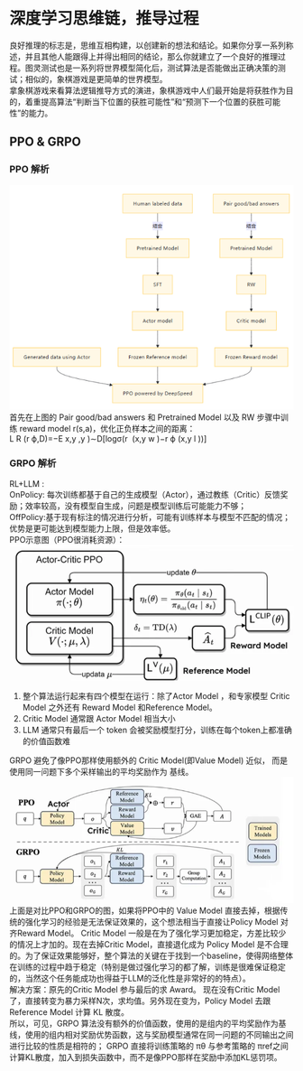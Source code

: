 # 深度学习思维链，推导过程 
良好推理的标志是，思维互相构建，以创建新的想法和结论。如果你分享一系列称述，并且其他人能跟得上并得出相同的结论，那么你就建立了一个良好的推理过程。图灵测试也是一系列将世界模型简化后，测试算法是否能做出正确决策的测试；相似的，象棋游戏是更简单的世界模型。<br>
拿象棋游戏来看算法逻辑推导方式的演进，象棋游戏中人们最开始是将获胜作为目的，着重提高算法“判断当下位置的获胜可能性”和“预测下一个位置的获胜可能性”的能力。<br>


## PPO & GRPO
### PPO 解析
<img src="./DLReasoningDeepSeekR1/PPO.png">
首先在上图的 Pair good/bad answers 和 Pretrained Model 以及 RW 步骤中训练 reward model r(s,a)，优化正负样本之间的距离：<br>
L R​ (r ϕ,D)=−E x,y ,y )∼D[logσ(r ​ (x,y w​ )−r ϕ​ (x,y l​ ))]

### GRPO 解析
RL+LLM : <br>
OnPolicy: 每次训练都基于自己的生成模型（Actor），通过教练（Critic）反馈奖励；效率较高，没有模型自生成，问题是模型训练后可能能力不够；<br>
OffPolicy:基于现有标注的情况进行分析，可能有训练样本与模型不匹配的情况；优势是更可能达到模型能力上限，但是效率低。<br>
PPO示意图（PPO很消耗资源）：<br>
<img src="./DLReasoningDeepSeekR1/deepseek_4.png"><br>
1. 整个算法运行起来有四个模型在运行：除了Actor Model ，和专家模型 Critic Model 之外还有 Reward Model 和Reference Model。 
2. Critic Model 通常跟 Actor Model  相当大小
3. LLM 通常只有最后一个 token 会被奖励模型打分，训练在每个token上都准确的价值函数难

GRPO 避免了像PPO那样使用额外的 Critic Model(即Value Model) 近似， 而是使用同一问题下多个采样输出的平均奖励作为 基线。<br>
<img src="./DLReasoningDeepSeekR1/deepseek_5.png"><br>
上面是对比PPO和GRPO的图，如果将PPO中的 Value Model 直接去掉，根据传统的强化学习的经验是无法保证效果的，这个想法相当于直接让Policy Model 对齐Reward Model。 Critic Model 一般是在为了强化学习更加稳定，方差比较少的情况上才加的。现在去掉Critic Model，直接退化成为 Policy Model 是不合理的。为了保证效果能够好，整个算法的关键在于找到一个baseline，使得网络整体在训练的过程中趋于稳定（特别是做过强化学习的都了解，训练是很难保证稳定的，当然这个任务能成功也得益于LLM的泛化性是非常好的的特点）。<br>
解决方案：原先的Critic Model 参与最后的求 Award。 现在没有Critic Model了，直接转变为暴力采样N次，求均值。另外现在变为，Policy Model 去跟 Reference Model 计算 KL 散度。<br>
所以，可见，GRPO 算法没有额外的价值函数，使用的是组内的平均奖励作为基线，使用的组内相对奖励优势函数，这与奖励模型通常在同一问题的不同输出之间进行比较的性质是相符的；  GRPO 直接将训练策略的 πθ 与参考策略的 πref之间计算KL散度，加入到损失函数中，而不是像PPO那样在奖励中添加KL惩罚项。<br>
<br>